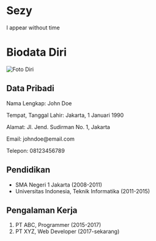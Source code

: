 # Sezy
I appear without time

<!DOCTYPE html>
<html>
  <head>
    <title>Biodata Diri</title>
    <link rel="stylesheet" type="text/css" href="style.css" />
  </head>
  <body>
    <div class="container">
      <h1>Biodata Diri</h1>
      <img src="foto.jpg" alt="Foto Diri" />
      <div class="info">
        <h2>Data Pribadi</h2>
        <p>Nama Lengkap: John Doe</p>
        <p>Tempat, Tanggal Lahir: Jakarta, 1 Januari 1990</p>
        <p>Alamat: Jl. Jend. Sudirman No. 1, Jakarta</p>
        <p>Email: johndoe@email.com</p>
        <p>Telepon: 08123456789</p>
        <h2>Pendidikan</h2>
        <ul>
          <li>SMA Negeri 1 Jakarta (2008-2011)</li>
          <li>Universitas Indonesia, Teknik Informatika (2011-2015)</li>
        </ul>
        <h2>Pengalaman Kerja</h2>
        <ol>
          <li>PT ABC, Programmer (2015-2017)</li>
          <li>PT XYZ, Web Developer (2017-sekarang)</li>
        </ol>
      </div>
    </div>
  </body>
</html>
